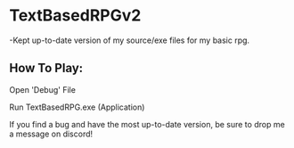 # TextBasedRPGv2
-Kept up-to-date version of my source/exe files for my basic rpg.

## How To Play:

Open 'Debug' File

Run TextBasedRPG.exe (Application)

If you find a bug and have the most up-to-date version, be sure to drop me a message on discord!

